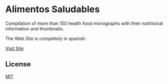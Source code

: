 # Alimentos Saludables

Compilation of more than 150 health food monographs with their nutritional information and thumbnails.

The Web Site is completely in spanish.

[Visit Site](https://losalimentosaludables.com)

## License

[MIT](https://choosealicense.com/licenses/mit/)
